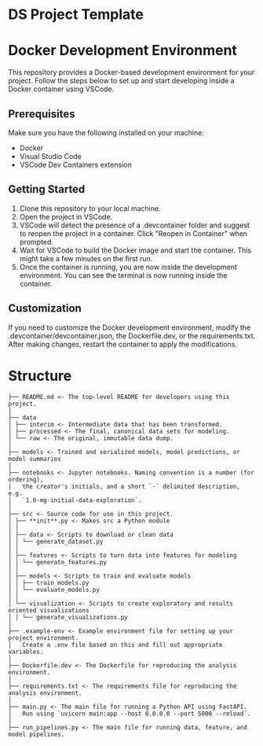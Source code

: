 # DS Project Template

# Docker Development Environment

This repository provides a Docker-based development environment for your project. Follow the steps below to set up and start developing inside a Docker container using VSCode.

## Prerequisites

Make sure you have the following installed on your machine:

-    Docker
-    Visual Studio Code
-    VSCode Dev Containers extension

## Getting Started

1. Clone this repository to your local machine.
2. Open the project in VSCode.
3. VSCode will detect the presence of a .devcontainer folder and suggest to reopen the project in a container. Click "Reopen in Container" when prompted.
4. Wait for VSCode to build the Docker image and start the container. This might take a few minutes on the first run.
5. Once the container is running, you are now inside the development environment. You can see the terminal is now running inside the container.

## Customization

If you need to customize the Docker development environment, modify the .devcontainer/devcontainer.json, the Dockerfile.dev, or the requirements.txt. After making changes, restart the container to apply the modifications.

# Structure

```
├── README.md <- The top-level README for developers using this project.
│
├── data
│ ├── interim <- Intermediate data that has been transformed.
│ ├── processed <- The final, canonical data sets for modeling.
│ └── raw <- The original, immutable data dump.
│
├── models <- Trained and serialized models, model predictions, or model summaries
│
├── notebooks <- Jupyter notebooks. Naming convention is a number (for ordering),
│   the creator's initials, and a short `-` delimited description, e.g.
│   `1.0-mg-initial-data-exploration`.
│
├── src <- Source code for use in this project.
│ ├── **init**.py <- Makes src a Python module
│ │
│ ├── data <- Scripts to download or clean data
│ │ └── generate_dataset.py
│ │
│ ├── features <- Scripts to turn data into features for modeling
│ │ └── generate_features.py
│ │
│ ├── models <- Scripts to train and evaluate models
│ │ ├── train_models.py
│ │ └── evaluate_models.py
│ │
│ └── visualization <- Scripts to create exploratory and results oriented visualizations
│ │ └── generate_visualizations.py
│
├── .example-env <- Example environment file for setting up your project environment.
│   Create a .env file based on this and fill out appropriate variables.
│
├── Dockerfile.dev <- The Dockerfile for reproducing the analysis environment.
│
├── requirements.txt <- The requirements file for reproducing the analysis environment.
│
├── main.py <- The main file for running a Python API using FastAPI.
│   Run using `uvicorn main:app --host 0.0.0.0 --port 5000 --reload`.
│
├── run_pipelines.py <- The main file for running data, feature, and model pipelines.
```
